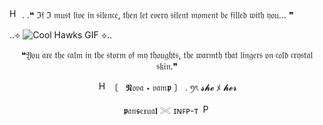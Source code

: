 <img src="https://media.discordapp.net/attachments/1330626638530220085/1377658895039725588/HeartPlanet.gif?ex=6839c454&is=683872d4&hm=1156d0695eb144c73e6ac9012500cc9cdde5fb77f3a3b663839984cf70617ae0&=" alt="Heart Planet" width="16" height="16" />
 . .❝ ℑ𝔣 ℑ 𝔪𝔲𝔰𝔱 𝔩𝔦𝔳𝔢 𝔦𝔫 𝔰𝔦𝔩𝔢𝔫𝔠𝔢, 𝔱𝔥𝔢𝔫 𝔩𝔢𝔱 𝔢𝔳𝔢𝔯𝔶 𝔰𝔦𝔩𝔢𝔫𝔱 𝔪𝔬𝔪𝔢𝔫𝔱 𝔟𝔢 𝔣𝔦𝔩𝔩𝔢𝔡 𝔴𝔦𝔱𝔥 𝔶𝔬𝔲... ❞

..⟡ ![Cool Hawks GIF](https://64.media.tumblr.com/ababd2455ac013aed9804e03ea4608bf/f64a225bd3bfe041-dd/s640x960/a9d41e739ad65d85493800aa6fb7f7672d89afd5.gif) ⟡..

<p align="center">❝𝔜𝔬𝔲 𝔞𝔯𝔢 𝔱𝔥𝔢 𝔠𝔞𝔩𝔪 𝔦𝔫 𝔱𝔥𝔢 𝔰𝔱𝔬𝔯𝔪 𝔬𝔣 𝔪𝔶 𝔱𝔥𝔬𝔲𝔤𝔥𝔱𝔰, 𝔱𝔥𝔢 𝔴𝔞𝔯𝔪𝔱𝔥 𝔱𝔥𝔞𝔱 𝔩𝔦𝔫𝔤𝔢𝔯𝔰 𝔬𝔫 𝔠𝔬𝔩𝔡 𝔠𝔯𝔶𝔰𝔱𝔞𝔩 𝔰𝔨𝔦𝔫.❞

<p align="center">   <img src="https://media.discordapp.net/attachments/1330626638530220085/1377658895039725588/HeartPlanet.gif?ex=6839c454&is=683872d4&hm=1156d0695eb144c73e6ac9012500cc9cdde5fb77f3a3b663839984cf70617ae0&=" alt="Heart Planet" width="16" height="16" />
〔 󠀠 󠀠 𝕹𝔬𝔳𝔞 ⋆ 𝔳𝔞𝔪𝖕   󠁩〕 . ꪆৎ  𝓼𝓱𝓮 ﾒ 𝓱𝓮𝓻   

<p align="center"> 𝖕𝔞𝔫𝖘𝔢𝔵𝔲𝔞𝖑 𓏵 ɪɴꜰᴘ-ᴛ <img src="https://media.discordapp.net/attachments/1330626638530220085/1377661941010534400/purple.gif?ex=6839c72a&is=683875aa&hm=c00c9218c05acbd36c963e27a0b1191903d291550db298bd3b5a7e0afa779247&=" alt="Purple GIF" width="16" height="16" />






